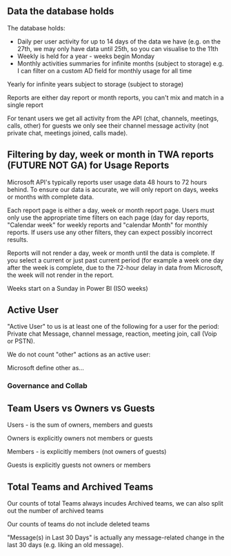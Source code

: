 
## Data the database holds
The database holds:
- Daily per user activity for up to 14 days of the data we have (e.g. on the 27th, we may only have data until 25th, so you can visualise to the 11th
- Weekly is held for a year - weeks begin Monday
- Monthly activities summaries for infinite months (subject to storage) 
e.g. I can filter on a custom AD field for monthly usage for all time

Yearly for infinite years subject to storage (subject to storage)

Reports are either day report or month reports, you can't mix and match in a single report

For tenant users we get all activity from the API (chat, channels, meetings, calls, other) for guests we only see their channel message activity (not private chat, meetings joined, calls made).

## Filtering by day, week or month in TWA reports (FUTURE NOT GA) for Usage Reports

Microsoft API's typically reports user usage data 48 hours to 72 hours behind. To ensure our data is accurate, we will only report on days, weeks or months with complete data.

Each report page is either a day, week or month report page. Users must only use the appropriate time filters on each page (day for day reports, "Calendar week" for weekly reports and "calendar Month" for monthly reports. If users use any other filters, they can expect possibly incorrect results.

Reports will not render a day, week or month until the data is complete. If you select a current or just past current period (for example a week one day after the week is complete, due to the 72-hour delay in data from Microsoft, the week will not render in the report.

Weeks start on a Sunday in Power BI  (ISO weeks)



## Active User

"Active User" to us is at least one of the following for a user for the period: Private chat Message, channel message, reaction, meeting join, call (Voip or PSTN). 

We do not count "other" actions as an active user: 

Microsoft define other as...


### Governance and Collab

## Team Users vs Owners vs Guests

Users - is the sum of owners, members and guests

Owners is explicitly owners not members or guests

Members - is explicitly members (not owners of guests)

Guests is explicitly guests not owners or members

## Total Teams and Archived Teams

Our counts of total Teams always incudes Archived teams, we can also split out the number of archived teams

Our counts of teams do not include deleted teams

"Message(s) in Last 30 Days" is actually any message-related change in the last 30 days (e.g. liking an old message).

